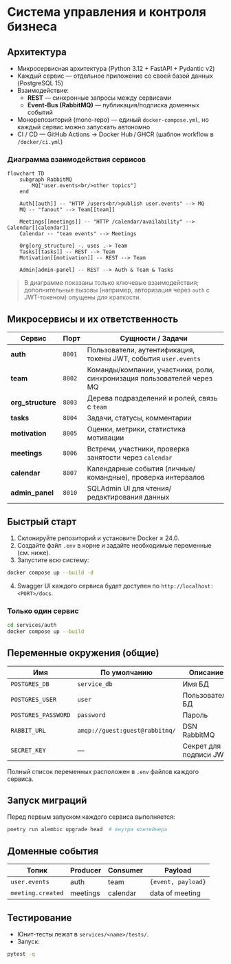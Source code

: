 # Система управления и контроля бизнеса

## Архитектура

- Микросервисная архитектура (Python 3.12 + FastAPI + Pydantic v2)
- Каждый сервис — отдельное приложение со своей базой данных (PostgreSQL 15)
- Взаимодействие:
  - **REST** — синхронные запросы между сервисами
  - **Event-Bus (RabbitMQ)** — публикация/подписка доменных событий
- Монорепозиторий (mono-repo) — единый `docker-compose.yml`, но каждый сервис можно запускать автономно
- CI / CD — GitHub Actions → Docker Hub / GHCR (шаблон workflow в `/docker/ci.yml`)

### Диаграмма взаимодействия сервисов

```mermaid
flowchart TD
    subgraph RabbitMQ
        MQ["user.events<br/>other topics"]
    end

    Auth[[auth]] -- "HTTP /users<br/>publish user.events" --> MQ
    MQ -- "fanout" --> Team[[team]]

    Meetings[[meetings]] -- "HTTP /calendar/availability" --> Calendar[[calendar]]
    Calendar -- "team events" --> Meetings

    Org[org_structure] -. uses .-> Team
    Tasks[[tasks]] -- REST --> Team
    Motivation[[motivation]] -- REST --> Team

    Admin[admin-panel] -- REST --> Auth & Team & Tasks
```

> В диаграмме показаны только ключевые взаимодействия; дополнительные вызовы (например, авторизация через `auth` с JWT-токеном) опущены для краткости.

## Микросервисы и их ответственность

| Сервис            | Порт | Сущности / Задачи                                                                                                    |
| ----------------------- | -------- | ---------------------------------------------------------------------------------------------------------------------------------- |
| **auth**          | `8001` | Пользователи, аутентификация, токены JWT, события `user.events`                           |
| **team**          | `8002` | Команды/компании, участники, роли, синхронизация пользователей через MQ |
| **org_structure** | `8003` | Дерева подразделений и ролей, связь с `team`                                                      |
| **tasks**         | `8004` | Задачи, статусы, комментарии                                                                               |
| **motivation**    | `8005` | Оценки, метрики, статистика мотивации                                                              |
| **meetings**      | `8006` | Встречи, участники, проверка занятости через `calendar`                                    |
| **calendar**      | `8007` | Календарные события (личные/командные), проверка интервалов                     |
| **admin_panel**   | `8010` | SQLAdmin UI для чтения/редактирования данных                                                          |

## Быстрый старт

1. Склонируйте репозиторий и установите Docker ≥ 24.0.
2. Создайте файл `.env` в корне и задайте необходимые переменные (см. ниже).
3. Запустите всю систему:

```bash
docker compose up --build -d
```

4. Swagger UI каждого сервиса будет доступен по `http://localhost:<PORT>/docs`.

### Только один сервис

```bash
cd services/auth
docker compose up --build
```

## Переменные окружения (общие)

| Имя                | По умолчанию          | Описание                       |
| --------------------- | -------------------------------- | -------------------------------------- |
| `POSTGRES_DB`       | `service_db`                   | Имя БД                            |
| `POSTGRES_USER`     | `user`                         | Пользователь БД          |
| `POSTGRES_PASSWORD` | `password`                     | Пароль                           |
| `RABBIT_URL`        | `amqp://guest:guest@rabbitmq/` | DSN RabbitMQ                           |
| `SECRET_KEY`        | —                               | Секрет для подписи JWT |

Полный список переменных расположен в `.env` файлов каждого сервиса.

## Запуск миграций

Перед первым запуском каждого сервиса выполняется:

```bash
poetry run alembic upgrade head  # внутри контейнера
```

## Доменные события

| Топик          | Producer | Consumer | Payload              |
| ------------------- | -------- | -------- | -------------------- |
| `user.events`     | auth     | team     | `{event, payload}` |
| `meeting.created` | meetings | calendar | data of meeting      |

## Тестирование

* Юнит-тесты лежат в `services/<name>/tests/`.
* Запуск:

```bash
pytest -q
```
